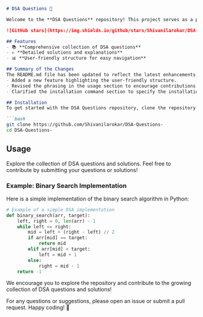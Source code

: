 ```markdown
# DSA Questions 🚀

Welcome to the **DSA Questions** repository! This project serves as a platform for developers and learners to practice and enhance their skills in Data Structures and Algorithms (DSA). This repository is designed to help you improve your understanding of various data structures and algorithms through a collection of questions and solutions.

![GitHub stars](https://img.shields.io/github/stars/Shivanilarokar/DSA-Questions-?style=social) ![Forks](https://img.shields.io/github/forks/Shivanilarokar/DSA-Questions-?style=social)

## Features
- 📚 **Comprehensive collection of DSA questions**
- ✍️ **Detailed solutions and explanations**
- 📊 **User-friendly structure for easy navigation**

## Summary of the Changes
The README.md file has been updated to reflect the latest enhancements in the repository:
- Added a new feature highlighting the user-friendly structure.
- Revised the phrasing in the usage section to encourage contributions.
- Clarified the installation command section to specify the installation of dependencies.

## Installation
To get started with the DSA Questions repository, clone the repository and install any dependencies:

```bash
git clone https://github.com/Shivanilarokar/DSA-Questions-
cd DSA-Questions-
```

## Usage
Explore the collection of DSA questions and solutions. Feel free to contribute by submitting your questions or solutions!

### Example: Binary Search Implementation
Here is a simple implementation of the binary search algorithm in Python:

```python
# Example of a simple DSA implementation
def binary_search(arr, target):
    left, right = 0, len(arr) - 1
    while left <= right:
        mid = left + (right - left) // 2
        if arr[mid] == target:
            return mid
        elif arr[mid] < target:
            left = mid + 1
        else:
            right = mid - 1
    return -1
```

We encourage you to explore the repository and contribute to the growing collection of DSA questions and solutions!

For any questions or suggestions, please open an issue or submit a pull request. Happy coding! 🚀
```